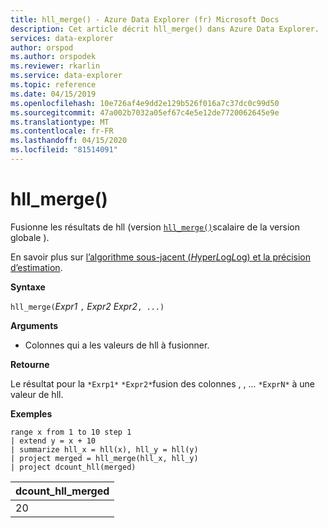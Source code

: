 ```yaml
---
title: hll_merge() - Azure Data Explorer (fr) Microsoft Docs
description: Cet article décrit hll_merge() dans Azure Data Explorer.
services: data-explorer
author: orspod
ms.author: orspodek
ms.reviewer: rkarlin
ms.service: data-explorer
ms.topic: reference
ms.date: 04/15/2019
ms.openlocfilehash: 10e726af4e9dd2e129b526f016a7c37dc0c99d50
ms.sourcegitcommit: 47a002b7032a05ef67c4e5e12de7720062645e9e
ms.translationtype: MT
ms.contentlocale: fr-FR
ms.lasthandoff: 04/15/2020
ms.locfileid: "81514091"
---
```

# <a name="hll_merge"></a>hll_merge()

Fusionne les résultats de hll (version [`hll_merge()`](hll-merge-aggfunction.md)scalaire de la version globale ).

En savoir plus sur [l’algorithme sous-jacent (*H*yper*L*og*L*og) et la précision d’estimation](dcount-aggfunction.md#estimation-accuracy).

**Syntaxe**

`hll_merge(`*Expr1* `,` *Expr2 Expr2*`, ...)`

**Arguments**

* Colonnes qui a les valeurs de hll à fusionner.

**Retourne**

Le résultat pour la `*Exrp1*` `*Expr2*`fusion des colonnes , , ... `*ExprN*` à une valeur de hll.

**Exemples**

```kusto
range x from 1 to 10 step 1 
| extend y = x + 10
| summarize hll_x = hll(x), hll_y = hll(y)
| project merged = hll_merge(hll_x, hll_y)
| project dcount_hll(merged)
```

|dcount_hll_merged|
|---|
|20|
